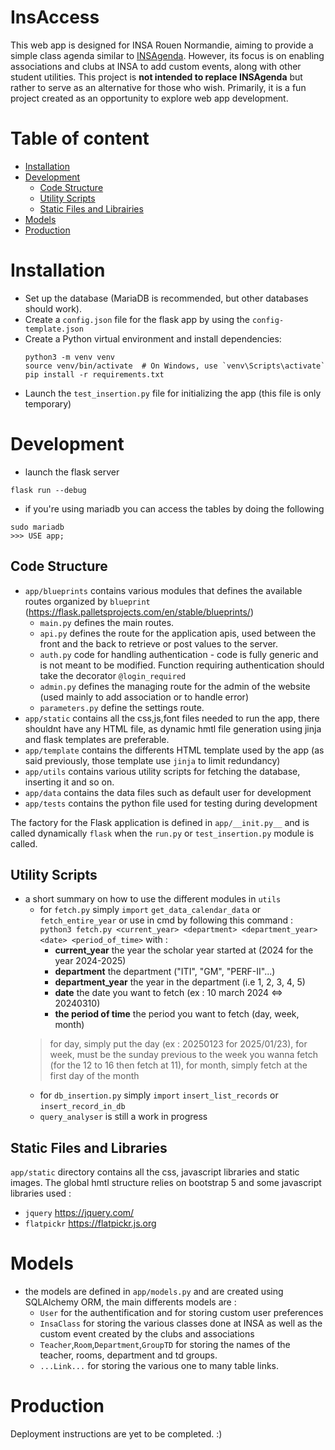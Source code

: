 # InsAccess
This web app is designed for INSA Rouen Normandie, aiming to provide a simple class agenda similar to [INSAgenda](https://github.com/INSAgenda). However, its focus is on enabling associations and clubs at INSA to add custom events, along with other student utilities. This project is **not intended to replace INSAgenda** but rather to serve as an alternative for those who wish. Primarily, it is a fun project created as an opportunity to explore web app development.

# Table of content
- [Installation](#installation)
- [Development](#dev)
	- [Code Structure](#struct)
	- [Utility Scripts](#util)
	- [Static Files and Librairies](#static)
- [Models](#models)
- [Production](#prod)

# Installation <div id='installation'/>
- Set up the database (MariaDB is recommended, but other databases should work).
- Create a `config.json` file for the flask app by using the  `config-template.json`
- Create a Python virtual environment and install dependencies:
	```
	python3 -m venv venv
	source venv/bin/activate  # On Windows, use `venv\Scripts\activate`
	pip install -r requirements.txt
	```
- Launch the `test_insertion.py` file for initializing the app (this file is only temporary)

# Development <div id='dev'/>
-  launch the flask server
```
flask run --debug
```
-  if you're using mariadb you can access the tables by doing the following
```
sudo mariadb
>>> USE app;
```
## Code Structure<div id='struct'/>
- `app/blueprints` contains various modules that defines the available routes organized by `blueprint` (https://flask.palletsprojects.com/en/stable/blueprints/)
	- `main.py` defines the main routes.
	- `api.py` defines the route for the application apis, used between the front and the back to retrieve or post values to the server.
	- `auth.py` code for handling authentication - code is fully generic and is not meant to be modified. Function requiring authentication should take the decorator `@login_required`
	- `admin.py` defines the managing route for the admin of the website (used mainly to add association or to handle error)
	- `parameters.py` define the settings route.
- `app/static` contains all the css,js,font files needed to run the app, there shouldnt have any HTML file, as dynamic hmtl file generation using jinja and flask templates are preferable.
- `app/template` contains the differents HTML template used by the app (as said previously, those template use `jinja` to limit redundancy)
- `app/utils` contains various utility scripts for fetching the database, inserting it and so on.
- `app/data` contains the data files such as default user for development
- `app/tests` contains the python file used for testing during development


The factory for the Flask application is defined in `app/__init.py__` and is called dynamically `flask` when the `run.py`  or `test_insertion.py` module is called.

## Utility Scripts<div id='util'/>
- a short summary on how to use the different modules in `utils`
	- for `fetch.py` simply `import` `get_data_calendar_data` or `fetch_entire_year` or use in cmd by following this command : `python3 fetch.py <current_year> <department> <department_year> <date> <period_of_time>` with :
		- **current_year** the year the scholar year started at (2024 for the year 2024-2025) 
		- **department** the department ("ITI", "GM", "PERF-II"...)
		- **department_year** the year in the department (i.e 1, 2, 3, 4, 5)
		- **date** the date you want to fetch (ex : 10 march 2024 <=> 20240310)
		- **the period of time** the period you want to fetch (day, week, month)
	> for day, simply put the day (ex : 20250123 for 2025/01/23), for week, must be the sunday previous to the week you wanna fetch (for the 12 to 16 then fetch at 11), for month, simply fetch at the first day of the month
	- for `db_insertion.py` simply `import` `insert_list_records` or `insert_record_in_db`
	- `query_analyser` is still a work in progress
	
## Static Files and Libraries<div id='static'/>
`app/static` directory contains all the css, javascript libraries and static images. The global hmtl structure relies on bootstrap 5 and some javascript libraries used :
- `jquery` https://jquery.com/
- `flatpickr` https://flatpickr.js.org



# Models <div id='models'/>
- the models are defined in `app/models.py`  and are created using SQLAlchemy ORM, the main differents models are :
	- `User` for the authentification and for storing custom user preferences
	- `InsaClass` for storing the various classes done at INSA as well as the custom event created by the clubs and associations
	- `Teacher`,`Room`,`Department`,`GroupTD` for storing the names of the teacher, rooms, department and td groups.
	- `...Link...` for storing the various one to many table links.

# Production<div id='prod'/>
Deployment instructions are yet to be completed. :)
